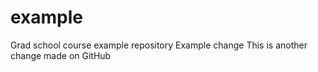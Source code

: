 # example
Grad school course example repository
Example change
This is another change made on GitHub
